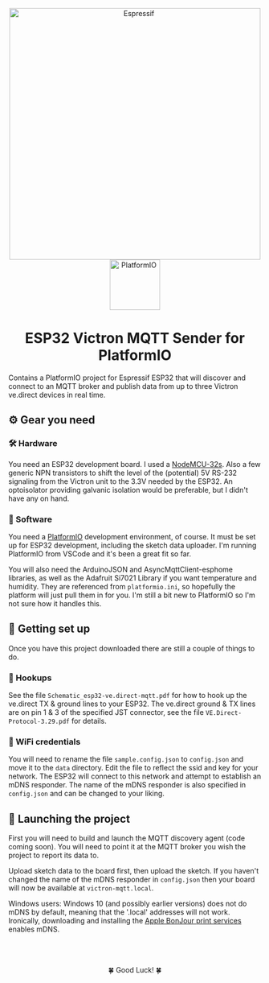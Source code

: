 <p align="center">
  <a href="https://www.espressif.com/en/products/hardware/esp32/resources">
    <img alt="Espressif" src="https://www.espressif.com/sites/all/themes/espressif/logo.svg" width="500" />
  </a>
  <a href="https://platformio.org/">
    <img alt="PlatformIO" src="https://cdn.platformio.org/images/platformio-logo.17fdc3bc.png" width="100" />
  </a>
</p>
<h1 align="center">
  ESP32 Victron MQTT Sender for PlatformIO
</h1>

Contains a PlatformIO project for Espressif ESP32 that will discover and connect to an MQTT broker and publish data from up to three Victron ve.direct devices in real time.

## ⚙️ Gear you need

### 🛠 Hardware

You need an ESP32 development board. I used a [NodeMCU-32s](https://www.amazon.com/dp/B07PP1R8YK/ref=twister_B0816C3VDG?_encoding=UTF8&psc=1). Also a few generic NPN transistors to shift the level of the (potential) 5V RS-232 signaling from the Victron unit to the 3.3V needed by the ESP32. An optoisolator providing galvanic isolation would be preferable, but I didn't have any on hand.

### 📀 Software

You need a [PlatformIO](https://platformio.org/) development environment, of course. It must be set up for ESP32 development, including the sketch data uploader. I'm running PlatformIO from VSCode and it's been a great fit so far.

You will also need the ArduinoJSON and AsyncMqttClient-esphome libraries, as well as the Adafruit Si7021 Library if you want temperature and humidity. They are referenced from `platformio.ini`, so hopefully the platform will just pull them in for you. I'm still a bit new to PlatformIO so I'm not sure how it handles this.

## 🧩 Getting set up

Once you have this project downloaded there are still a couple of things to do.

### 👫 Hookups

See the file `Schematic_esp32-ve.direct-mqtt.pdf` for how to hook up the ve.direct TX & ground lines to your ESP32. The ve.direct ground & TX lines are on pin 1 & 3 of the specified JST connector, see the file `VE.Direct-Protocol-3.29.pdf` for details.

### 📡 WiFi credentials

You will need to rename the file `sample.config.json` to `config.json` and move it to the `data` directory. Edit the file to reflect the ssid and key for your network. The ESP32 will connect to this network and attempt to establish an mDNS responder. The name of the mDNS responder is also specified in `config.json` and can be changed to your liking.

## 🚀 Launching the project

First you will need to build and launch the MQTT discovery agent (code coming soon). You will need to point it at the MQTT broker you wish the project to report its data to.

Upload sketch data to the board first, then upload the sketch. If you haven't changed the name of the mDNS responder in `config.json` then your board will now be available at `victron-mqtt.local`.

Windows users: Windows 10 (and possibly earlier versions) does not do mDNS by default, meaning that the '.local' addresses will not work. Ironically, downloading and installing the [Apple BonJour print services](https://support.apple.com/kb/dl999?locale=en_US) enables mDNS.

<p align="center" style="padding-top: 50">🍀 Good Luck! 🍀
